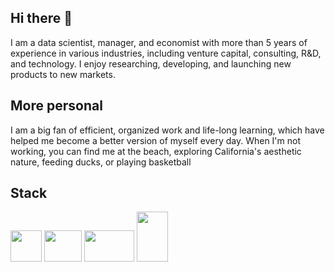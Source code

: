 ## Hi there 👋
I am a data scientist, manager, and economist with more than 5 years of experience in various industries, including venture capital, consulting, R&D, and technology. I enjoy researching, developing, and launching new products to new markets. 

## More personal
I am a big fan of efficient, organized work and life-long learning, which have helped me become a better version of myself every day. When I'm not working, you can find me at the beach, exploring California's aesthetic nature, feeding ducks, or playing basketball


## Stack
<img src="https://upload.wikimedia.org/wikipedia/commons/thumb/c/c3/Python-logo-notext.svg/640px-Python-logo-notext.svg.png" width="50" height="50">  <img src="https://upload.wikimedia.org/wikipedia/commons/thumb/1/1b/R_logo.svg/1200px-R_logo.svg.png" width="60" height="50">  <img src="https://media.licdn.com/dms/image/D4D12AQFjcz9MrPsWDQ/article-cover_image-shrink_600_2000/0/1669746580764?e=2147483647&v=beta&t=1gsLNYLqwau7-3cszokd_h7dADCNDPS0dTyPx6Op4XQ" width="80" height="50">  <img src="https://mma.prnewswire.com/media/411941/TABLEAU_SOFTWARE_LOGOjpg_Logo.jpg?p=facebook" width="50" height="80">
